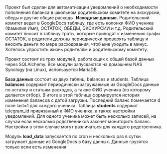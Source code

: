 Проект был сделан для автоматизации уведомлений о необходимости пополнения баланса в школьном родительском комитете на экскурсии, обеды и другие общие расходы.
**Исходные данные.**
Родительский комитет ведет в GoogleDocs таблицу, где есть колонки ФИО ученика (Фамилия Имя), ОСТАТОК, ОБЕДЫ, ЭКСКУРСИИ и т.д. 
Родительский комитет вносит в таблицу траты, которые приводят к изменению графы ОСТАТОК, а родители должны периодически проверять таблицу и вносить деньги 
по мере расходования, чтоб ыне уходить в минус. Хотелось упростить жизнь родителям и родительскому комитету.

Проект состоит из трех модулей, работающих с общей базой данных через SQLAlchemy. Все модули запускаются на домашнем NAS Synology (на Linux), используется MariaDB. 

**База данных** состоит из двух таблиц: balances и students.
Таблица **balances** содержит периодически загружаемые из GoogleDocs данные по остатку и статьям расходов, а также ФИО ученика (по которому делается отбор). 
В итоге в этой таблице формируется история изменения балансов с датой загрузки. Последний баланс помечается d поле last=1 для каждого ученика.
Таблица **students** содержит telegram_id привязанный к ФИО ученика, а также настройки уведомлений. Для одного ученика может быть несколько записей, на случай если несколько родственников захочет мониторить баланс. Настройки в этом случае могут различаться для каждого родственника.

Модуль **load_data** запускается по cron и несколько раз в сутки загружает данные из GoogleDocs в базу данных. Данные грузятся только если есть изменения